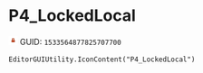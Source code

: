 # P4_LockedLocal
![](/img/P4_LockedLocal.png)
GUID: `1533564877825707700`
```
EditorGUIUtility.IconContent("P4_LockedLocal")
```
